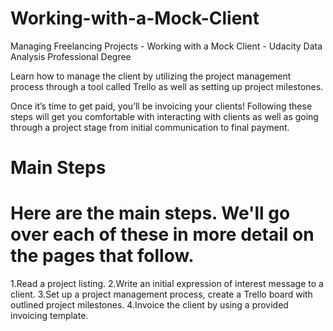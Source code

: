 # Working-with-a-Mock-Client
Managing Freelancing Projects - Working with a Mock Client - Udacity Data Analysis Professional Degree

Learn how to manage the client by utilizing the project management process through a tool called Trello as well as setting up project milestones.

Once it’s time to get paid, you’ll be invoicing your clients! Following these steps will get you comfortable with interacting with clients as well as going through a project stage from initial communication to final payment.

# Main Steps
# Here are the main steps. We'll go over each of these in more detail on the pages that follow.

1.Read a project listing.
2.Write an initial expression of interest message to a client.
3.Set up a project management process, create a Trello board with outlined project milestones.
4.Invoice the client by using a provided invoicing template.
